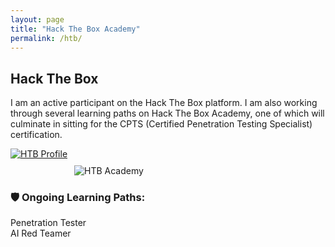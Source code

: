 ```yaml
---
layout: page
title: "Hack The Box Academy"
permalink: /htb/
---
```


## Hack The Box

I am an active participant on the Hack The Box platform. I am also working through several learning paths on Hack The Box Academy, one of which will culminate in sitting for the CPTS (Certified Penetration Testing Specialist) certification.

[![HTB Profile](https://app.hackthebox.com/profile/2165580)](https://app.hackthebox.com/profile/2165580)  
<img src="/assets/images/htb-academy-banner.png" alt="HTB Academy" style="max-width: 300px; display: block; margin: 10px auto;" />

### 🛡️ Ongoing Learning Paths:<br>
Penetration Tester  
AI Red Teamer
